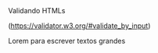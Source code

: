 <!--> Validando HTMLs </!-->

(https://validator.w3.org/#validate_by_input)

<!-->Lorem para escrever textos grandes</!-->
